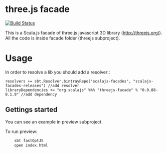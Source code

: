 three.js facade
==============

[![Build Status](https://travis-ci.org/zikolach/threejs-facade.svg?branch=0.0.88-0.1.9)](https://travis-ci.org/zikolach/threejs-facade)

This is a Scala.js facade of three.js javascript 3D library (http://threejs.org/). 
All the code is inside facade folder (threejs subproject). 

Usage
=====

In order to resolve a lib you should add a resolver::
```sbtshell
resolvers += sbt.Resolver.bintrayRepo("scalajs-facades", "scalajs-facades-releases") //add resolver
libraryDependencies += "org.scalajs" %%% "threejs-facade" % "0.0.88-0.1.9" //add dependency
```

Gettings started
----------------

You can see an example in preview subproject.

To run preview:
```bash
    sbt fastOptJS
    open index.html
```